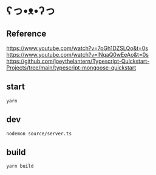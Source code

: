 # ʕっ•ᴥ•ʔっ

## Reference
https://www.youtube.com/watch?v=7pGh1DZSLQo&t=0s
https://www.youtube.com/watch?v=lNqaQ0wEeAo&t=0s
https://github.com/joeythelantern/Typescript-Quickstart-Projects/tree/main/typescript-mongoose-quickstart


## start
`yarn`

## dev

`nodemon source/server.ts`

## build

`yarn build`
